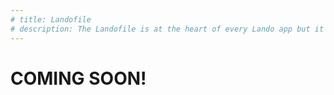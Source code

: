 ```yaml
---
# title: Landofile
# description: The Landofile is at the heart of every Lando app but it itself can also be customized. Learn how to set a base configuration or override it on a per user basis.
---
```


# COMING SOON!
